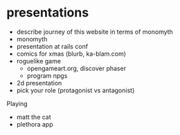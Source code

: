 # presentations

- describe journey of this website in terms of monomyth
- monomyth
- presentation at rails conf
- comics for xmas (blurb, ka-blam.com)
- roguelike game
    + opengameart.org, discover phaser
    + program npgs
- 2d presentation
- pick your role (protagonist vs antagonist)

Playing

- matt the cat
- plethora app
